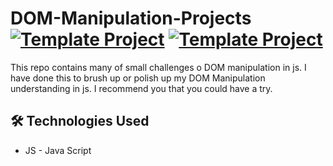 # DOM-Manipulation-Projects  [![Template Project](https://img.shields.io/badge/Web-App-red)](http://www.gnu.org/licenses/agpl-3.0) [![Template Project](https://img.shields.io/badge/Technologies%20-HTML%2FCSS%2FJS-brightgreen)](http://www.gnu.org/licenses/agpl-3.0)

This repo contains many of small challenges o DOM manipulation in js. I have done this to brush up or polish up my DOM Manipulation understanding in js. I recommend you that you could have a try.

## 🛠 Technologies Used
  - JS - Java Script

